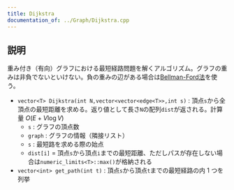 ```yaml
---
title: Dijkstra
documentation_of: ../Graph/Dijkstra.cpp
---
```


## 説明

重み付き（有向）グラフにおける最短経路問題を解くアルゴリズム。グラフの重みは非負でないといけない。負の重みの辺がある場合は[Bellman-Ford法](https://maguroplusia.github.io/Library/Graph/BellmanFord.cpp)を使う。

- `vector<T> Dijkstra(int N,vector<vector<edge<T>>,int s)` : 頂点`s`から全頂点の最短距離を求める。返り値として長さ`N`の配列`dist`が返される。計算量 $O(E + V \log V)$
    - `s` : グラフの頂点数
    - `graph` : グラフの情報（隣接リスト）
    - `s` : 最短路を求める際の始点
    - `dist[i]` = 頂点`s`から頂点`i`までの最短距離、ただしパスが存在しない場合は`numeric_limits<T>::max()`が格納される
- `vector<int> get_path(int t)` : 頂点`s`から頂点`t`までの最短経路の内 $1$ つを列挙
